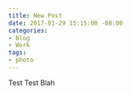 ```yaml
---
title: New Post
date: 2017-01-29 15:15:00 -08:00
categories:
- Blog
- Work
tags:
- photo
---
```


Test Test Blah